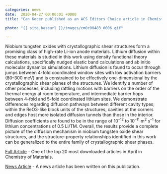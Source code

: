 ```yaml
---                                                                                                                                                                                      
categories: news                                                                                                                                                                 
date:  2020-04-27 00:00:01 +0000                                                                                                                                                        
title: "Can Kocer published as an ACS Editors Choice article in Chemistry of Materials"

photo: "{{ site.baseurl }}/images/cm0c00483_0006.gif"

---            
```


Niobium tungsten oxides with crystallographic shear structures form a promising class of high-rate Li-ion anode materials. Lithium diffusion within these materials is studied in this work using density functional theory calculations, specifically nudged elastic band calculations and ab initio molecular dynamics simulations. Lithium diffusion is found to occur through jumps between 4-fold coordinated window sites with low activation barriers (80–300 meV) and is constrained to be effectively one-dimensional by the crystallographic shear planes of the structures. We identify a number of other processes, including rattling motions with barriers on the order of the thermal energy at room temperature, and intermediate barrier hops between 4-fold and 5-fold coordinated lithium sites. We demonstrate differences regarding diffusion pathways between different cavity types; within the ReO3-like block units of the structures, cavities at the corners and edges host more isolated diffusion tunnels than those in the interior. Diffusion coefficients are found to be in the range of 10<sup>–12</sup> to 10<sup>–11</sup> m<sup>2</sup> s<sup>–1</sup> for lithium concentrations of 0.5 Li/TM. Overall, the results provide a complete picture of the diffusion mechanism in niobium tungsten oxide shear structures, and the structure–property relationships identified in this work can be generalized to the entire family of crystallographic shear phases.



[Full Article](https://pubs.acs.org/doi/abs/10.1021/acs.chemmater.0c00483) - One of the top 20 most downloaded articles in April in Chemistry of Materials.

[News Article](https://www.birmingham.ac.uk/schools/metallurgy-materials/news/2020/research-paper-chemistry-materials.aspx) - A news article has been written on this publication.
